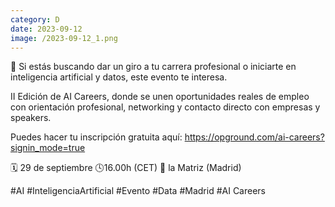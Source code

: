 ```yaml
--- 
category: D 
date: 2023-09-12 
image: /2023-09-12_1.png 
--- 
```


📢 Si estás buscando dar un giro a tu carrera profesional o iniciarte en inteligencia artificial y datos, este evento te interesa. 

II Edición de AI Careers, donde se unen oportunidades reales de empleo con orientación profesional, networking y contacto directo con empresas y speakers.

Puedes hacer tu inscripción gratuita aquí: https://opground.com/ai-careers?signin_mode=true

🗓️ 29 de septiembre
🕓16.00h (CET)
📍 la Matriz (Madrid)

#AI #InteligenciaArtificial #Evento #Data #Madrid #AI Careers